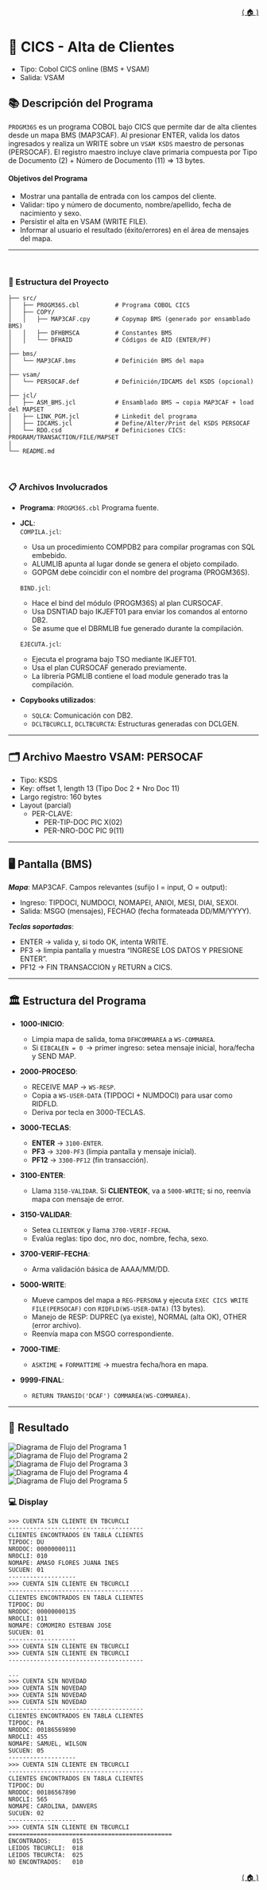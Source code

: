 <div style="text-align: right;">

[( 🏠 )](/)

</div>


# 📄 CICS - Alta de Clientes
- Tipo: Cobol CICS online (BMS + VSAM)
- Salida: VSAM
## 📚 Descripción del Programa
`PROGM36S` es un programa COBOL bajo CICS que permite dar de alta clientes desde un mapa BMS (MAP3CAF).
Al presionar ENTER, valida los datos ingresados y realiza un WRITE sobre un `VSAM KSDS` maestro de personas (PERSOCAF).
El registro maestro incluye clave primaria compuesta por Tipo de Documento (2) + Número de Documento (11) ⇒ 13 bytes.

#### Objetivos del Programa
- Mostrar una pantalla de entrada con los campos del cliente.
- Validar: tipo y número de documento, nombre/apellido, fecha de nacimiento y sexo.
- Persistir el alta en VSAM (WRITE FILE).
- Informar al usuario el resultado (éxito/errores) en el área de mensajes del mapa.

---

</br>

### 🚀 Estructura del Proyecto

```
├── src/
│   ├── PROGM36S.cbl          # Programa COBOL CICS
│   ├── COPY/
│   │   ├── MAP3CAF.cpy       # Copymap BMS (generado por ensamblado BMS)
│   │   ├── DFHBMSCA          # Constantes BMS
│   │   └── DFHAID            # Códigos de AID (ENTER/PF)
│
├── bms/
│   └── MAP3CAF.bms           # Definición BMS del mapa
│
├── vsam/
│   └── PERSOCAF.def          # Definición/IDCAMS del KSDS (opcional)
│
├── jcl/
│   ├── ASM_BMS.jcl           # Ensamblado BMS → copia MAP3CAF + load del MAPSET
│   ├── LINK_PGM.jcl          # Linkedit del programa
│   ├── IDCAMS.jcl            # Define/Alter/Print del KSDS PERSOCAF
│   └── RDO.csd               # Definiciones CICS: PROGRAM/TRANSACTION/FILE/MAPSET
│
└── README.md
```
</br>

### 📋 Archivos Involucrados

- **Programa**: `PROGM36S.cbl` Programa fuente.
- **JCL**: \
`COMPILA.jcl`:
  - Usa un procedimiento COMPDB2 para compilar programas con SQL embebido.
  - ALUMLIB apunta al lugar donde se genera el objeto compilado.
  - GOPGM debe coincidir con el nombre del programa (PROGM36S).

  `BIND.jcl`: 
  - Hace el bind del módulo (PROGM36S) al plan CURSOCAF.
  - Usa DSNTIAD bajo IKJEFT01 para enviar los comandos al entorno DB2.
  - Se asume que el DBRMLIB fue generado durante la compilación.

  `EJECUTA.jcl`: 
  - Ejecuta el programa bajo TSO mediante IKJEFT01.
  - Usa el plan CURSOCAF generado previamente.
  - La librería PGMLIB contiene el load module generado tras la compilación.

- **Copybooks utilizados**:
  - `SQLCA`: Comunicación con DB2.
  - `DCLTBCURCLI`, `DCLTBCURCTA`: Estructuras generadas con DCLGEN.

---

## 🗂️ Archivo Maestro VSAM: PERSOCAF

- Tipo: KSDS
- Key: offset 1, length 13 (Tipo Doc 2 + Nro Doc 11)
- Largo registro: 160 bytes
- Layout (parcial)
  - PER-CLAVE:
    - PER-TIP-DOC    PIC X(02)
    - PER-NRO-DOC    PIC 9(11)

---

##  🖥️ Pantalla (BMS)

***Mapa***: MAP3CAF. Campos relevantes (sufijo I = input, O = output):
- Ingreso: TIPDOCI, NUMDOCI, NOMAPEI, ANIOI, MESI, DIAI, SEXOI.
- Salida: MSGO (mensajes), FECHAO (fecha formateada DD/MM/YYYY).

***Teclas soportadas***:
- ENTER → valida y, si todo OK, intenta WRITE.
- PF3 → limpia pantalla y muestra “INGRESE LOS DATOS Y PRESIONE ENTER”.
- PF12 → FIN TRANSACCION y RETURN a CICS.

---

## 🏛️ Estructura del Programa 

- **1000-INICIO**:
  - Limpia mapa de salida, toma `DFHCOMMAREA` a `WS-COMMAREA`.
  - Si `EIBCALEN = 0 `→ primer ingreso: setea mensaje inicial, hora/fecha y SEND MAP.

- **2000-PROCESO**:
  - RECEIVE MAP → `WS-RESP`.
  - Copia a `WS-USER-DATA` (TIPDOCI + NUMDOCI) para usar como RIDFLD.
  - Deriva por tecla en 3000-TECLAS.

- **3000-TECLAS**:
  - **ENTER** → `3100-ENTER`.
  - **PF3** → `3200-PF3` (limpia pantalla y mensaje inicial).
  - **PF12** → `3300-PF12` (fin transacción).

- **3100-ENTER**:
  - Llama `3150-VALIDAR`. Si **CLIENTEOK**, va a `5000-WRITE`; si no, reenvía mapa con mensaje de error.

- **3150-VALIDAR**:
  - Setea `CLIENTEOK` y llama `3700-VERIF-FECHA`.
  - Evalúa reglas: tipo doc, nro doc, nombre, fecha, sexo.

- **3700-VERIF-FECHA**:
  - Arma validación básica de AAAA/MM/DD.

- **5000-WRITE**:
  - Mueve campos del mapa a `REG-PERSONA` y ejecuta `EXEC CICS WRITE FILE(PERSOCAF)` con `RIDFLD(WS-USER-DATA)` (13 bytes).
  - Manejo de RESP: DUPREC (ya existe), NORMAL (alta OK), OTHER (error archivo).
  - Reenvía mapa con MSGO correspondiente.

- **7000-TIME**:
  - `ASKTIME` + `FORMATTIME` → muestra fecha/hora en mapa.

- **9999-FINAL**:
  - `RETURN TRANSID('DCAF') COMMAREA(WS-COMMAREA)`.

---


## 🎯 Resultado
<image src="./print_1.png" alt="Diagrama de Flujo del Programa 1"> </br>
<image src="./print_2.png" alt="Diagrama de Flujo del Programa 2"> </br>
<image src="./print_3.png" alt="Diagrama de Flujo del Programa 3"> </br>
<image src="./print_4.png" alt="Diagrama de Flujo del Programa 4"> </br>
<image src="./print_5.png" alt="Diagrama de Flujo del Programa 5"> </br>
### 💻️ Display 
```TEXT
>>> CUENTA SIN CLIENTE EN TBCURCLI             
--------------------------------------         
CLIENTES ENCONTRADOS EN TABLA CLIENTES         
TIPDOC: DU                                     
NRODOC: 00000000111                            
NROCLI: 010                                    
NOMAPE: AMASO FLORES JUANA INES                
SUCUEN: 01                                     
-------------------                            
>>> CUENTA SIN CLIENTE EN TBCURCLI             
--------------------------------------         
CLIENTES ENCONTRADOS EN TABLA CLIENTES         
TIPDOC: DU                                     
NRODOC: 00000000135                            
NROCLI: 011                                    
NOMAPE: COMOMIRO ESTEBAN JOSE                  
SUCUEN: 01                                     
-------------------                            
>>> CUENTA SIN CLIENTE EN TBCURCLI             
>>> CUENTA SIN CLIENTE EN TBCURCLI             
--------------------------------------    

...
>>> CUENTA SIN NOVEDAD                  
>>> CUENTA SIN NOVEDAD                  
>>> CUENTA SIN NOVEDAD                  
>>> CUENTA SIN NOVEDAD                  
--------------------------------------  
CLIENTES ENCONTRADOS EN TABLA CLIENTES  
TIPDOC: PA                              
NRODOC: 00186569890                     
NROCLI: 455                             
NOMAPE: SAMUEL, WILSON                  
SUCUEN: 05                              
-------------------                     
>>> CUENTA SIN CLIENTE EN TBCURCLI      
--------------------------------------  
CLIENTES ENCONTRADOS EN TABLA CLIENTES               
TIPDOC: DU                                           
NRODOC: 00186567890                                  
NROCLI: 565                                          
NOMAPE: CAROLINA, DANVERS                            
SUCUEN: 02                                           
-------------------                                  
>>> CUENTA SIN CLIENTE EN TBCURCLI                   
==============================================       
ENCONTRADOS:      015                                
LEIDOS TBCURCLI:  018                                
LEIDOS TBCURCTA:  025                                
NO ENCONTRADOS:   010                                 
```


<div style="text-align: right;">

[( 🏠 )](/)

</div>
